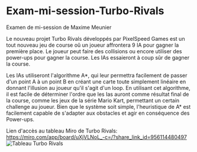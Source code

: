 # Exam-mi-session-Turbo-Rivals
Examen de mi-session de Maxime Meunier

Le nouveau projet Turbo Rivals développés par PixelSpeed Games est un tout nouveau jeu de course oû un joueur affrontera 9 IA pour gagner la première place. Le joueur peut faire des collisions ou encore utiliser des power-ups pour gagner la course. Les IAs essaieront à coup sûr de gagner la course.

Les IAs utiliseront l'algorithme A*, qui leur permettra facilement de passer d'un point A à un point B en créant une carte toute simplement linéaire en donnant l'illusion au joueur qu'il s'agit d'un loop. En utilisant cet algorithme, il est facile de déterminer l'ordre que les Ias auront comme résultat final de la course, comme les jeux de la série Mario Kart, permettant un certain challenge au joueur. Bien que le système soit simple, l'heuristique de A* est facilement capable de s'adapter aux obstacles et agir en conséquence des Power-ups.

Lien d'accès au tableau Miro de Turbo Rivals: https://miro.com/app/board/uXjVLNoL_-c=/?share_link_id=956114480497
![Tableau Turbo Rivals](https://github.com/user-attachments/assets/abb84e20-777f-42da-90b5-285d5fac11c1)
